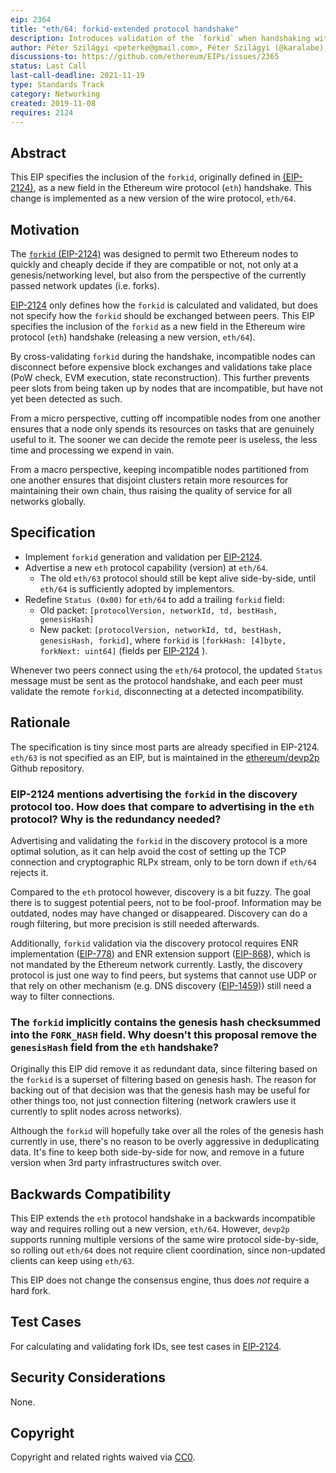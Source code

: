 ```yaml
---
eip: 2364
title: "eth/64: forkid-extended protocol handshake"
description: Introduces validation of the `forkid` when handshaking with peers.
author: Péter Szilágyi <peterke@gmail.com>, Péter Szilágyi (@karalabe), Tim Beiko (@timbeiko)
discussions-to: https://github.com/ethereum/EIPs/issues/2365
status: Last Call
last-call-deadline: 2021-11-19
type: Standards Track
category: Networking
created: 2019-11-08
requires: 2124
---
```


## Abstract

This EIP specifies the inclusion of the `forkid`, originally defined in [(EIP-2124)](./eip-2124.md), as a new field in the Ethereum wire protocol (`eth`) handshake. This change is implemented as a new version of the wire protocol, `eth/64`.

## Motivation

The [`forkid` (EIP-2124)](./eip-2124.md) was designed to permit two Ethereum nodes to quickly and cheaply decide if they are compatible or not, not only at a genesis/networking level, but also from the perspective of the currently passed network updates (i.e. forks).

[EIP-2124](./eip-2124.md) only defines how the `forkid` is calculated and validated, but does not specify how the `forkid` should be exchanged between peers. This EIP specifies the inclusion of the `forkid` as a new field in the Ethereum wire protocol (`eth`) handshake (releasing a new version, `eth/64`).

By cross-validating `forkid` during the handshake, incompatible nodes can disconnect before expensive block exchanges and validations take place (PoW check, EVM execution, state reconstruction). This further prevents peer slots from being taken up by nodes that are incompatible, but have not yet been detected as such.

From a micro perspective, cutting off incompatible nodes from one another ensures that a node only spends its resources on tasks that are genuinely useful to it. The sooner we can decide the remote peer is useless, the less time and processing we expend in vain.

From a macro perspective, keeping incompatible nodes partitioned from one another ensures that disjoint clusters retain more resources for maintaining their own chain, thus raising the quality of service for all networks globally.

## Specification

- Implement `forkid` generation and validation per [EIP-2124](./eip-2124.md).
- Advertise a new `eth` protocol capability (version) at `eth/64`.
  - The old `eth/63` protocol should still be kept alive side-by-side, until `eth/64` is sufficiently adopted by implementors.
- Redefine `Status (0x00)` for `eth/64` to add a trailing `forkid` field:
  - Old packet: `[protocolVersion, networkId, td, bestHash, genesisHash]`
  - New packet: `[protocolVersion, networkId, td, bestHash, genesisHash, forkid]`,
  where `forkid` is `[forkHash: [4]byte, forkNext: uint64]` (fields per [EIP-2124](./eip-2124.md) ).

Whenever two peers connect using the `eth/64` protocol, the updated `Status` message must be sent as the protocol handshake, and each peer must validate the remote `forkid`, disconnecting at a detected incompatibility.

## Rationale

The specification is tiny since most parts are already specified in EIP-2124. `eth/63` is not specified as an EIP, but is maintained in the [ethereum/devp2p](https://github.com/ethereum/devp2p) Github repository.

### EIP-2124 mentions advertising the `forkid` in the discovery protocol too. How does that compare to advertising in the `eth` protocol? Why is the redundancy needed?

Advertising and validating the `forkid` in the discovery protocol is a more optimal solution, as it can help avoid the cost of setting up the TCP connection and cryptographic RLPx stream, only to be torn down if `eth/64` rejects it.

Compared to the `eth` protocol however, discovery is a bit fuzzy. The goal there is to suggest potential peers, not to be fool-proof. Information may be outdated, nodes may have changed or disappeared. Discovery can do a rough filtering, but more precision is still needed afterwards.

Additionally, `forkid` validation via the discovery protocol requires ENR implementation ([EIP-778](./eip-778.md)) and ENR extension support ([EIP-868](./eip-868.md)), which is not mandated by the Ethereum network currently. Lastly, the discovery protocol is just one way to find peers, but systems that cannot use UDP or that rely on other mechanism (e.g. DNS discovery ([EIP-1459](./eip-1459.md))) still need a way to filter connections.

### The `forkid` implicitly contains the genesis hash checksummed into the `FORK_HASH` field. Why doesn't this proposal remove the `genesisHash` field from the `eth` handshake?

Originally this EIP did remove it as redundant data, since filtering based on the `forkid` is a superset of filtering based on genesis hash. The reason for backing out of that decision was that the genesis hash may be useful for other things too, not just connection filtering (network crawlers use it currently to split nodes across networks).

Although the `forkid` will hopefully take over all the roles of the genesis hash currently in use, there's no reason to be overly aggressive in deduplicating data. It's fine to keep both side-by-side for now, and remove in a future version when 3rd party infrastructures switch over.

## Backwards Compatibility

This EIP extends the `eth` protocol handshake in a backwards incompatible way and requires rolling out a new version, `eth/64`. However, `devp2p` supports running multiple versions of the same wire protocol side-by-side, so rolling out `eth/64` does not require client coordination, since non-updated clients can keep using `eth/63`.

This EIP does not change the consensus engine, thus does _not_ require a hard fork.

## Test Cases

For calculating and validating fork IDs, see test cases in [EIP-2124](./eip-2124.md).

## Security Considerations

None.

## Copyright

Copyright and related rights waived via [CC0](../CC0).
